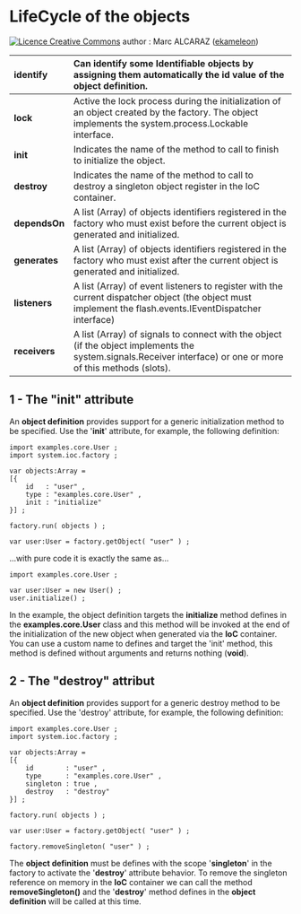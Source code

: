 # LifeCycle of the objects #

<a href='http://creativecommons.org/licenses/by-sa/3.0/'><img src='http://i.creativecommons.org/l/by-sa/2.0/uk/88x31.png' alt='Licence Creative Commons' /></a> author : Marc ALCARAZ ([ekameleon](https://code.google.com/u/109962507657971592081/))



| **identify** | Can identify some Identifiable objects by assigning them automatically the id value of the object definition. |
|:-------------|:--------------------------------------------------------------------------------------------------------------|
| **lock**     | Active the lock process during the initialization of an object created by the factory. The object implements the system.process.Lockable interface. |
| **init**     | Indicates the name of the method to call to finish to initialize the object.                                  |
| **destroy**  | Indicates the name of the method to call to destroy a singleton object register in the IoC container.         |
| **dependsOn** | A list (Array) of objects identifiers registered in the factory who must exist before the current object is generated and initialized. |
| **generates** | A list (Array) of objects identifiers registered in the factory who must exist after the current object is generated and initialized. |
| **listeners** | A list (Array) of event listeners to register with the current dispatcher object (the object must implement the flash.events.IEventDispatcher interface) |
| **receivers** | A list (Array) of signals to connect with the object (if the object implements the system.signals.Receiver interface) or one or more of this methods (slots).|

## 1 - The "init" attribute ##

An **object definition** provides support for a generic initialization method to be specified. Use the '**init**' attribute, for example, the following definition:

```
import examples.core.User ;
import system.ioc.factory ;

var objects:Array = 
[{
    id   : "user" ,
    type : "examples.core.User" ,
    init : "initialize"
}] ;

factory.run( objects ) ;

var user:User = factory.getObject( "user" ) ;
```

...with pure code it is exactly the same as...

```
import examples.core.User ;

var user:User = new User() ;
user.initialize() ;
```

In the example, the object definition targets the **initialize** method defines in the **examples.core.User** class and this method will be invoked at the end of the initialization of the new object when generated via the **IoC** container. You can use a custom name to defines and target the 'init' method, this method is defined without arguments and returns nothing (**void**).

## 2 - The "destroy" attribut ##

An **object definition** provides support for a generic destroy method to be specified. Use the 'destroy' attribute, for example, the following definition:

```
import examples.core.User ;
import system.ioc.factory ;

var objects:Array = 
[{
    id        : "user" ,
    type      : "examples.core.User" ,
    singleton : true ,
    destroy   : "destroy"
}] ;

factory.run( objects ) ;

var user:User = factory.getObject( "user" ) ;

factory.removeSingleton( "user" ) ;
```

The **object definition** must be defines with the scope '**singleton**' in the factory to activate the '**destroy**' attribute behavior. To remove the singleton reference on memory in the **IoC** container we can call the method **removeSingleton()** and the '**destroy**' method defines in the **object definition** will be called at this time.